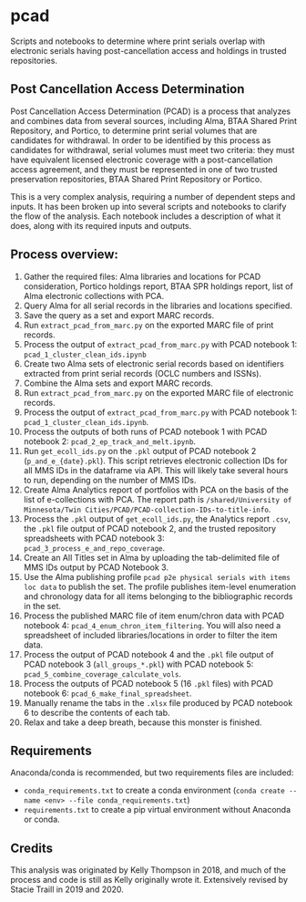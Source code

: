 # pcad
Scripts and notebooks to determine where print serials overlap with electronic serials having post-cancellation access and holdings in trusted repositories.

## Post Cancellation Access Determination

Post Cancellation Access Determination (PCAD) is a process that analyzes and combines data from several sources, including Alma, BTAA Shared Print Repository, and Portico,
to determine print serial volumes that are candidates for withdrawal. In order to be identified by this process as candidates for withdrawal, serial volumes must meet two criteria:
they must have equivalent licensed electronic coverage with a post-cancellation access agreement, and they must be represented in one of two trusted preservation repositories,
BTAA Shared Print Repository or Portico.

This is a very complex analysis, requiring a number of dependent steps and inputs. It has been broken up into several scripts and notebooks to clarify the flow of the analysis.
Each notebook includes a description of what it does, along with its required inputs and outputs.

## Process overview:

1. Gather the required files: Alma libraries and locations for PCAD consideration, Portico holdings report, BTAA SPR holdings report, list of Alma electronic collections with PCA.
2. Query Alma for all serial records in the libraries and locations specified. 
3. Save the query as a set and export MARC records.
3. Run `extract_pcad_from_marc.py` on the exported MARC file of print records.
4. Process the output of `extract_pcad_from_marc.py` with PCAD notebook 1: `pcad_1_cluster_clean_ids.ipynb`
5. Create two Alma sets of electronic serial records based on identifiers extracted from print serial records (OCLC numbers and ISSNs).
6. Combine the Alma sets and export MARC records.
7. Run `extract_pcad_from_marc.py` on the exported MARC file of electronic records.
8. Process the output of `extract_pcad_from_marc.py` with PCAD notebook 1: `pcad_1_cluster_clean_ids.ipynb`.
9. Process the outputs of both runs of PCAD notebook 1 with PCAD notebook 2: `pcad_2_ep_track_and_melt.ipynb`.
10. Run `get_ecoll_ids.py` on the `.pkl` output of PCAD notebook 2 (`p_and_e_{date}.pkl`). This script retrieves electronic collection IDs for all MMS IDs in the dataframe via API. This will likely take several hours to run, depending on the number of MMS IDs.
11. Create Alma Analytics report of portfolios with PCA on the basis of the list of e-collections with PCA. The report path is `/shared/University of Minnesota/Twin Cities/PCAD/PCAD-collection-IDs-to-title-info`.
12. Process the `.pkl` output of `get_ecoll_ids.py`, the Analytics report `.csv`, the `.pkl` file output of PCAD notebook 2, and the trusted repository spreadsheets with PCAD notebook 3: `pcad_3_process_e_and_repo_coverage`.
13. Create an All Titles set in Alma by uploading the tab-delimited file of MMS IDs output by PCAD Notebook 3.
14. Use the Alma publishing profile `pcad p2e physical serials with items loc data` to publish the set. The profile publishes item-level enumeration and chronology data for all items belonging to the bibliographic records in the set.
15. Process the published MARC file of item enum/chron data with PCAD notebook 4: `pcad_4_enum_chron_item_filtering`. You will also need a spreadsheet of included libraries/locations in order to filter the item data.
17. Process the output of PCAD notebook 4 and the `.pkl` file output of PCAD notebook 3 (`all_groups_*.pkl`) with PCAD notebook 5: `pcad_5_combine_coverage_calculate_vols`.
18. Process the outputs of PCAD notebook 5 (16 `.pkl` files) with PCAD notebook 6: `pcad_6_make_final_spreadsheet`.
19. Manually rename the tabs in the `.xlsx` file produced by PCAD notebook 6 to describe the contents of each tab.
20. Relax and take a deep breath, because this monster is finished.

## Requirements

Anaconda/conda is recommended, but two requirements files are included:
- `conda_requirements.txt` to create a conda environment (`conda create --name <env> --file conda_requirements.txt`)
- `requirements.txt` to create a pip virtual environment without Anaconda or conda.

## Credits
This analysis was originated by Kelly Thompson in 2018, and much of the process and code is still as Kelly originally wrote it. Extensively revised by Stacie Traill in 2019 and 2020.
